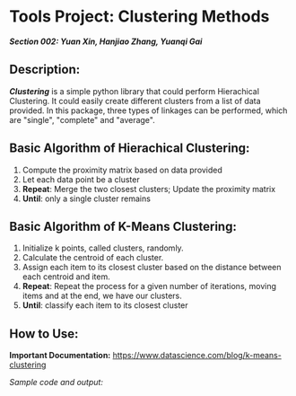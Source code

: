 # Tools Project: Clustering Methods
***Section 002: Yuan Xin, Hanjiao Zhang, Yuanqi Gai***

## Description:
***Clustering*** is a simple python library that could perform Hierachical Clustering. It could easily create different clusters from a list of data provided. In this package, three types of linkages can be performed, which are "single", "complete" and "average".

## Basic Algorithm of Hierachical Clustering:
1. Compute the proximity matrix based on data provided
2. Let each data point be a cluster
3. **Repeat**: Merge the two closest clusters; Update the proximity matrix
4. **Until**: only a single cluster remains

## Basic Algorithm of K-Means Clustering:
1. Initialize k points, called clusters, randomly.
2. Calculate the centroid of each cluster.
3. Assign each item to its closest cluster based on the distance between each centroid and item.
4. **Repeat**: Repeat the process for a given number of iterations, moving items and at the end, we have our clusters.
5. **Until**: classify each item to its closest cluster


## How to Use:
**Important Documentation:**
https://www.datascience.com/blog/k-means-clustering

*Sample code and output:*

